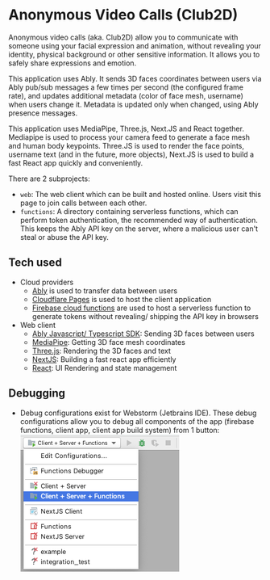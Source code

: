 # Anonymous Video Calls (Club2D)

Anonymous video calls (aka. Club2D) allow you to communicate with someone using your facial expression and animation, without revealing your identity, physical background or other sensitive information. It allows you to safely share expressions and emotion.

This application uses Ably. It sends 3D faces coordinates between users via Ably pub/sub messages a few times per second (the configured frame rate), and updates additional metadata (color of face mesh, username) when users change it. Metadata is updated only when changed, using Ably presence messages.

This application uses MediaPipe, Three.js, Next.JS and React together. Mediapipe is used to process your camera feed to generate a face mesh and human body keypoints. Three.JS is used to render the face points, username text (and in the future, more objects), Next.JS is used to build a fast React app quickly and conveniently.

There are 2 subprojects:

- `web`: The web client which can be built and hosted online. Users visit this page to join calls between each other.
- `functions`: A directory containing serverless functions, which can perform token authentication, the recommended way of authentication. This keeps the Ably API key on the server, where a malicious user can't steal or abuse the API key.

## Tech used

- Cloud providers
  - [Ably](https://ably.com) is used to transfer data between users
  - [Cloudflare Pages](https://pages.cloudflare.com/) is used to host the client application
  - [Firebase cloud functions](https://firebase.google.com/docs/functions) are used to host a serverless function to generate tokens without revealing/ shipping the API key in browsers
- Web client
  - [Ably Javascript/ Typescript SDK](https://www.npmjs.com/package/ably): Sending 3D faces between users
  - [MediaPipe](https://mediapipe.dev): Getting 3D face mesh coordinates
  - [Three.js](https://threejs.org/): Rendering the 3D faces and text
  - [NextJS](http://nextjs.org/): Building a fast react app efficiently
  - [React](https://reactjs.org/): UI Rendering and state management

## Debugging

- Debug configurations exist for Webstorm (Jetbrains IDE). These debug configurations allow you to debug all components of the app (firebase functions, client app, client app build system) from 1 button:
  ![](images/webstorm_debug.png)
